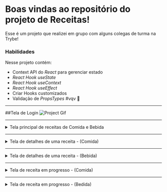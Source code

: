 # Boas vindas ao repositório do projeto de Receitas!

Esse é um projeto que realizei em grupo com alguns colegas de turma na Trybe!

### Habilidades

Nesse projeto contém:

  - Context API do _React_ para gerenciar estado
  - _React Hook useState_
  - _React Hook useContext_
  - _React Hook useEffect_
  - Criar Hooks customizados
  - Validação de _PropsTypes_
#vqv 🚀

---

##Tela de Login
![Project Gif](./gifs/main-recipes.gif)

---

  <details>
    <summary>Tela principal de receitas de Comida e Bebida</summary>
      ![Project Gif](./gifs/main-recipes.gif)
  </details>

  ---

  <details>
    <summary>Tela de detalhes de uma receita - (Comida)</summary>
      ![Project Gif](./gifs/food-details.gif)   
  </details>

  ---

  <details>
    <summary>Tela de detalhes de uma receita - (Bebida)</summary>
      ![Project Gif](./gifs/drink-details.gif)   
  </details>

  ---

  <details>
    <summary>Tela de receita em progresso - (Comida) </summary>
      ![Project Gif](./gifs/food-in-progress.gif)
  </details>

  ---

  <details>
    <summary>Tela de receita em progresso - (Bedida) </summary>
      ![Project Gif](./gifs/drink-in-progress.gif)
  </details>
